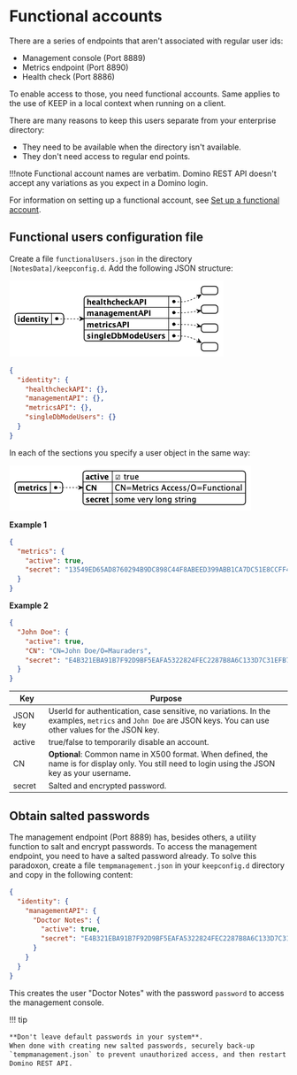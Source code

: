 # Functional accounts

There are a series of endpoints that aren't associated with regular user ids:

- Management console (Port 8889)
- Metrics endpoint (Port 8890)
- Health check (Port 8886)

To enable access to those, you need functional accounts. Same applies to the use of KEEP in a local context when running on a client.

There are many reasons to keep this users separate from your enterprise directory:

- They need to be available when the directory isn't available.
- They don't need access to regular end points.

!!!note
    Functional account names are verbatim. Domino REST API doesn't accept any variations as you expect in a Domino login.

For information on setting up a functional account, see [Set up a functional account](../tutorial/installconfig/setupfunctionalaccount.md).

## Functional users configuration file

Create a file `functionalUsers.json` in the directory `[NotesData]/keepconfig.d`. Add the following JSON structure:

![Functional Users](../assets/images/FunctionalUsers.png)

```json
{
  "identity": {
    "healthcheckAPI": {},
    "managementAPI": {},
    "metricsAPI": {},
    "singleDbModeUsers": {}
  }
}
```

In each of the sections you specify a user object in the same way:

![Functional User](../assets/images/FunctionalUser.png)

**Example 1**

```json
{
  "metrics": {
    "active": true,
    "secret": "13549ED65AD8760294B9DC898C44F8ABEED399ABB1CA7DC51E8CCFF461D56D13:32BDC8A5DF60FCE424299543DFFF408F500DB1B1EEC4FAB848AA0ED794F5D89AA65A5449EC36BF9CBF53980E4B7DF2B3A3581186E409F5B69BC0C16E51237CC8"
  }
}
```

**Example 2**

```json
{
  "John Doe": {
    "active": true,
    "CN": "CN=John Doe/O=Mauraders",
    "secret": "E4B321EBA91B7F92D9BF5EAFA5322824FEC2287B8A6C133D7C31EFB706A2BA30:1A57478185E7AF3A98F01ECA08F0BA881DBC88BEC60AE8C6F1B1CC5CC55C11A20F676E082BF2D28BB96DB5A8CFB091C767C035B380DB4CBC7D1001EA8BE01663"
  }
}
```

| Key      | Purpose                                                                      |
| -------- | ---------------------------------------------------------------------------- |
| JSON key | UserId for authentication, case sensitive, no variations. In the examples, `metrics` and `John Doe` are JSON keys. You can use other values for the JSON key.               |
| active   | true/false to temporarily disable an account.                                |
| CN       | **Optional**: Common name in X500 format. When defined, the name is for display only. You still need to login using the JSON key as your username. |
| secret   | Salted and encrypted password.                                               |

## Obtain salted passwords

The management endpoint (Port 8889) has, besides others, a utility function to salt and encrypt passwords. To access the management endpoint, you need to have a salted password already. To solve this paradoxon, create a file `tempmanagement.json` in your `keepconfig.d` directory and copy in the following content:

```json
{
  "identity": {
    "managementAPI": {
      "Doctor Notes": {
        "active": true,
        "secret": "E4B321EBA91B7F92D9BF5EAFA5322824FEC2287B8A6C133D7C31EFB706A2BA30:1A57478185E7AF3A98F01ECA08F0BA881DBC88BEC60AE8C6F1B1CC5CC55C11A20F676E082BF2D28BB96DB5A8CFB091C767C035B380DB4CBC7D1001EA8BE01663"
      }
    }
  }
}
```

This creates the user "Doctor Notes" with the password `password` to access the management console.

<!-- prettier-ignore -->
!!! tip

    **Don't leave default passwords in your system**.
    When done with creating new salted passwords, securely back-up `tempmanagement.json` to prevent unauthorized access, and then restart Domino REST API. 
